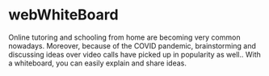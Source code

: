 # webWhiteBoard
Online tutoring and schooling from home are becoming very common nowadays. Moreover, because of the COVID pandemic, brainstorming and discussing ideas over video calls have picked up in popularity as well.. With a whiteboard, you can easily explain and share ideas.
